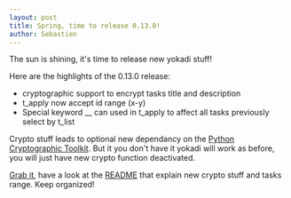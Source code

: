 ```yaml
---
layout: post
title: Spring, time to release 0.13.0!
author: Sebastien
---
```

The sun is shining, it's time to release new yokadi stuff!

Here are the highlights of the 0.13.0 release:
- cryptographic support to encrypt tasks title and description
- t_apply now accept id range (x-y)
- Special keyword __ can used in t_apply to affect all tasks previously select by t_list

Crypto stuff leads to optional new dependancy on the [Python Cryptographic Toolkit](http://www.pycrypto.org). But it you don't have it
yokadi will work as before, you will just have new crypto function deactivated.

[Grab it](/download.html), have a look at the [README](/README.html) that explain new crypto stuff and tasks range.
Keep organized! 
